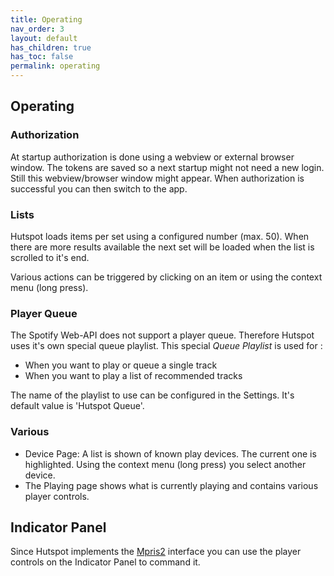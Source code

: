 ```yaml
---
title: Operating
nav_order: 3
layout: default
has_children: true
has_toc: false
permalink: operating
---
```

## Operating

### Authorization 
At startup authorization is done using a webview or external browser window. The tokens are saved so a next startup might not need a new login. Still this webview/browser window might appear. When authorization is successful you can then switch to the app.


### Lists
Hutspot loads items per set using a configured number (max. 50). When there are more results available the next set will be loaded when the list is scrolled to it's end.

Various actions can be triggered by clicking on an item or using the context menu (long press).

### Player Queue
The Spotify Web-API does not support a player queue. Therefore Hutspot uses it's own special queue playlist. This special *Queue Playlist* is used for :

 * When you want to play or queue a single track
 * When you want to play a list of recommended tracks

The name of the playlist to use can be configured in the Settings. It's default value is 'Hutspot Queue'.

### Various
 * Device Page: A list is shown of known play devices. The current one is highlighted. Using the context menu (long press) you select another device.
 * The Playing page shows what is currently playing and contains various player controls.

## Indicator Panel
Since Hutspot implements the [Mpris2](https://specifications.freedesktop.org/mpris-spec/latest/) interface you can use the player controls on the Indicator Panel to command it.


